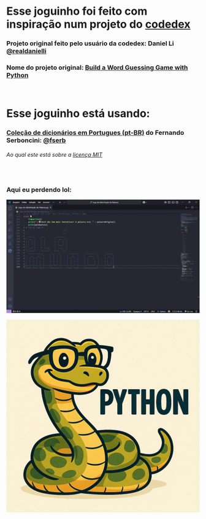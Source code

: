 # Esse joguinho foi feito com inspiração num projeto do [codedex](https://github.com/codedex-io)

### Projeto original feito pelo usuário da codedex: Daniel Li [@realdanielli](https://www.codedex.io/@realdanielli)
### Nome do projeto original: [Build a Word Guessing Game with Python](https://www.codedex.io/projects/build-a-word-guessing-game-with-python)

<br>

# Esse joguinho está usando:
### [Coleção de dicionários em Portugues (pt-BR)](https://github.com/fserb/pt-br) do Fernando Serboncini: [@fserb](https://github.com/fserb)
###### Ao qual este está sobre a [licença MIT](LICENSE-Fernando-Serboncini.txt)

<br>

### Aqui eu perdendo lol:
![Uma gameplay de um usuário perdendo](Jogo-de-Adivinhação-de-Palavras.gif)

![Um desenho de uma cobrinha estilo cartoon, com a palavra python do lado](python-literalmente.png)
